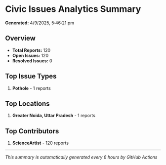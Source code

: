 #  Civic Issues Analytics Summary

**Generated:** 4/9/2025, 5:46:21 pm

##  Overview
- **Total Reports:** 120
- **Open Issues:** 120
- **Resolved Issues:** 0

##  Top Issue Types
1. **Pothole** - 1 reports

##  Top Locations
1. **Greater Noida, Uttar Pradesh** - 1 reports

##  Top Contributors
1. **ScienceArtist** - 120 reports

---
*This summary is automatically generated every 6 hours by GitHub Actions*
